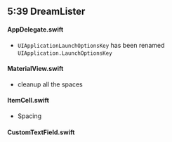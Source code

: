 ## 5:39 DreamLister

#### AppDelegate.swift

- `UIApplicationLaunchOptionsKey` has been renamed `UIApplication.LaunchOptionsKey`

#### MaterialView.swift

- cleanup all the spaces

#### ItemCell.swift

- Spacing

#### CustomTextField.swift
